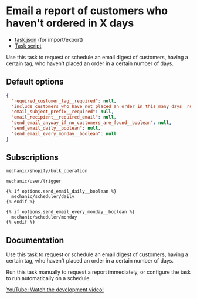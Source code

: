 # Email a report of customers who haven't ordered in X days

* [task.json](../../tasks/email-a-report-of-customers-who-havent-ordered-in-x-days.json) (for import/export)
* [Task script](./script.liquid)

Use this task to request or schedule an email digest of customers, having a certain tag, who haven't placed an order in a certain number of days.

## Default options

```json
{
  "required_customer_tag__required": null,
  "include_customers_who_have_not_placed_an_order_in_this_many_days__number_required": null,
  "email_subject_prefix__required": null,
  "email_recipient__required_email": null,
  "send_email_anyway_if_no_customers_are_found__boolean": null,
  "send_email_daily__boolean": null,
  "send_email_every_monday__boolean": null
}
```

## Subscriptions

```liquid
mechanic/shopify/bulk_operation

mechanic/user/trigger

{% if options.send_email_daily__boolean %}
  mechanic/scheduler/daily
{% endif %}

{% if options.send_email_every_monday__boolean %}
  mechanic/scheduler/monday
{% endif %}
```

## Documentation

Use this task to request or schedule an email digest of customers, having a certain tag, who haven't placed an order in a certain number of days.

Run this task manually to request a report immediately, or configure the task to run automatically on a schedule.

[YouTube: Watch the development video!](https://youtu.be/y1fV3aQrS1g)
